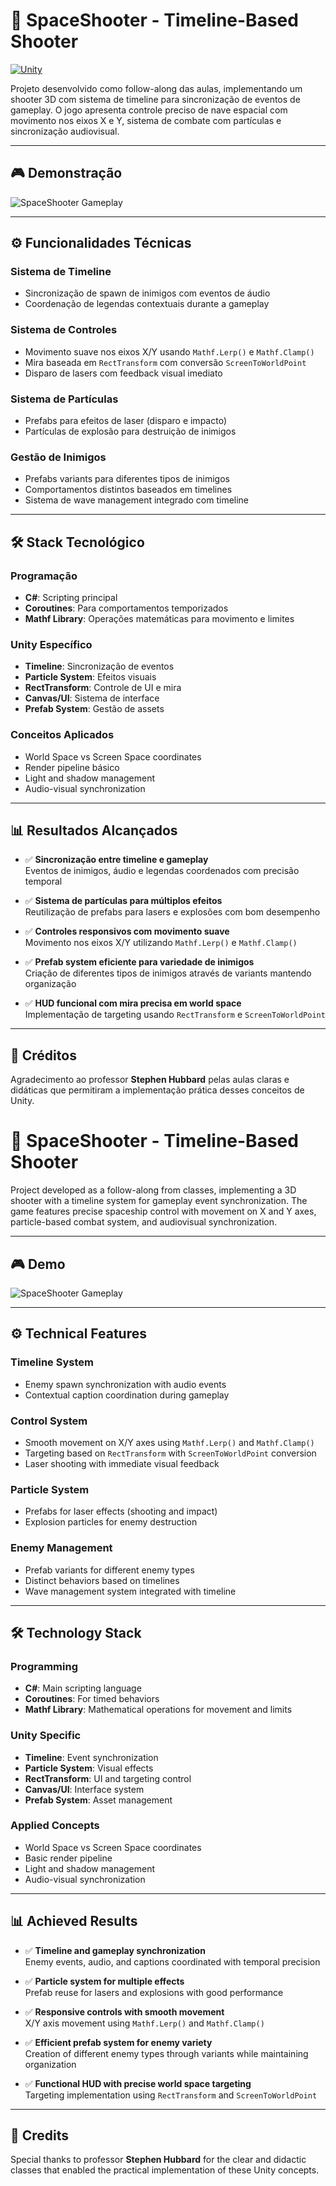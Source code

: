# 🚀 SpaceShooter - Timeline-Based Shooter

[![Unity](https://img.shields.io/badge/Unity-2022.3+-000.svg?logo=unity)](https://unity.com)

Projeto desenvolvido como follow-along das aulas, implementando um shooter 3D com sistema de timeline para sincronização de eventos de gameplay. O jogo apresenta controle preciso de nave espacial com movimento nos eixos X e Y, sistema de combate com partículas e sincronização audiovisual.

---

## 🎮 Demonstração

![SpaceShooter Gameplay](Images/GamePrint.PNG)


---

## ⚙️ Funcionalidades Técnicas

### **Sistema de Timeline**
- Sincronização de spawn de inimigos com eventos de áudio
- Coordenação de legendas contextuais durante a gameplay

### **Sistema de Controles**
- Movimento suave nos eixos X/Y usando `Mathf.Lerp()` e `Mathf.Clamp()`
- Mira baseada em `RectTransform` com conversão `ScreenToWorldPoint`
- Disparo de lasers com feedback visual imediato

### **Sistema de Partículas**
- Prefabs para efeitos de laser (disparo e impacto)
- Partículas de explosão para destruição de inimigos

### **Gestão de Inimigos**
- Prefabs variants para diferentes tipos de inimigos
- Comportamentos distintos baseados em timelines
- Sistema de wave management integrado com timeline

---

## 🛠️ Stack Tecnológico

### **Programação**
- **C#**: Scripting principal
- **Coroutines**: Para comportamentos temporizados
- **Mathf Library**: Operações matemáticas para movimento e limites

### **Unity Específico**
- **Timeline**: Sincronização de eventos
- **Particle System**: Efeitos visuais
- **RectTransform**: Controle de UI e mira
- **Canvas/UI**: Sistema de interface
- **Prefab System**: Gestão de assets

### **Conceitos Aplicados**
- World Space vs Screen Space coordinates
- Render pipeline básico
- Light and shadow management
- Audio-visual synchronization

---

## 📊 Resultados Alcançados

- ✅ **Sincronização entre timeline e gameplay**  
  Eventos de inimigos, áudio e legendas coordenados com precisão temporal

- ✅ **Sistema de partículas para múltiplos efeitos**  
  Reutilização de prefabs para lasers e explosões com bom desempenho

- ✅ **Controles responsivos com movimento suave**  
  Movimento nos eixos X/Y utilizando `Mathf.Lerp()` e `Mathf.Clamp()`

- ✅ **Prefab system eficiente para variedade de inimigos**  
  Criação de diferentes tipos de inimigos através de variants mantendo organização

- ✅ **HUD funcional com mira precisa em world space**  
  Implementação de targeting usando `RectTransform` e `ScreenToWorldPoint`

---

## 🙏 Créditos

Agradecimento ao professor **Stephen Hubbard** pelas aulas claras e didáticas que permitiram a implementação prática desses conceitos de Unity.




# 🚀 SpaceShooter - Timeline-Based Shooter

Project developed as a follow-along from classes, implementing a 3D shooter with a timeline system for gameplay event synchronization. The game features precise spaceship control with movement on X and Y axes, particle-based combat system, and audiovisual synchronization.

---

## 🎮 Demo

![SpaceShooter Gameplay](Images/GamePrint.PNG)


---

## ⚙️ Technical Features

### **Timeline System**
- Enemy spawn synchronization with audio events
- Contextual caption coordination during gameplay

### **Control System**
- Smooth movement on X/Y axes using `Mathf.Lerp()` and `Mathf.Clamp()`
- Targeting based on `RectTransform` with `ScreenToWorldPoint` conversion
- Laser shooting with immediate visual feedback

### **Particle System**
- Prefabs for laser effects (shooting and impact)
- Explosion particles for enemy destruction

### **Enemy Management**
- Prefab variants for different enemy types
- Distinct behaviors based on timelines
- Wave management system integrated with timeline

---

## 🛠️ Technology Stack

### **Programming**
- **C#**: Main scripting language
- **Coroutines**: For timed behaviors
- **Mathf Library**: Mathematical operations for movement and limits

### **Unity Specific**
- **Timeline**: Event synchronization
- **Particle System**: Visual effects
- **RectTransform**: UI and targeting control
- **Canvas/UI**: Interface system
- **Prefab System**: Asset management

### **Applied Concepts**
- World Space vs Screen Space coordinates
- Basic render pipeline
- Light and shadow management
- Audio-visual synchronization

---

## 📊 Achieved Results

- ✅ **Timeline and gameplay synchronization**  
  Enemy events, audio, and captions coordinated with temporal precision

- ✅ **Particle system for multiple effects**  
  Prefab reuse for lasers and explosions with good performance

- ✅ **Responsive controls with smooth movement**  
  X/Y axis movement using `Mathf.Lerp()` and `Mathf.Clamp()`

- ✅ **Efficient prefab system for enemy variety**  
  Creation of different enemy types through variants while maintaining organization

- ✅ **Functional HUD with precise world space targeting**  
  Targeting implementation using `RectTransform` and `ScreenToWorldPoint`

---

## 🙏 Credits

Special thanks to professor **Stephen Hubbard** for the clear and didactic classes that enabled the practical implementation of these Unity concepts.